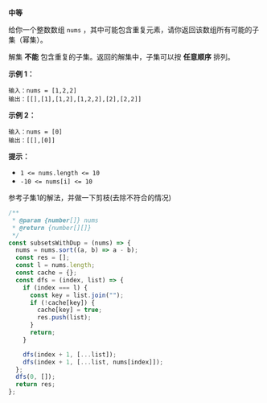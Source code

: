 **中等**

给你一个整数数组 `nums` ，其中可能包含重复元素，请你返回该数组所有可能的子集（幂集）。

解集 **不能** 包含重复的子集。返回的解集中，子集可以按 **任意顺序** 排列。

**示例 1：**

```
输入：nums = [1,2,2]
输出：[[],[1],[1,2],[1,2,2],[2],[2,2]]
```

**示例 2：**

```
输入：nums = [0]
输出：[[],[0]] 
```

**提示：**

- `1 <= nums.length <= 10`
- `-10 <= nums[i] <= 10`

参考子集1的解法，并做一下剪枝(去除不符合的情况)

```js
/**
 * @param {number[]} nums
 * @return {number[][]}
 */
const subsetsWithDup = (nums) => {
  nums = nums.sort((a, b) => a - b);
  const res = [];
  const l = nums.length;
  const cache = {};
  const dfs = (index, list) => {
    if (index === l) {
      const key = list.join("");
      if (!cache[key]) {
        cache[key] = true;
        res.push(list);
      }
      return;
    }

    dfs(index + 1, [...list]);
    dfs(index + 1, [...list, nums[index]]);
  };
  dfs(0, []);
  return res;
};
```

